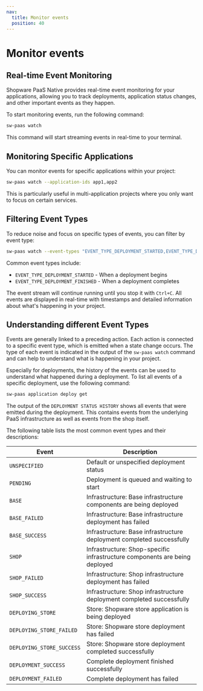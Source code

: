 ```yaml
---
nav:
  title: Monitor events
  position: 40
---
```


# Monitor events

## Real-time Event Monitoring

Shopware PaaS Native provides real-time event monitoring for your applications, allowing you to track deployments, application status changes, and other important events as they happen.

To start monitoring events, run the following command:

```bash
sw-paas watch
```

This command will start streaming events in real-time to your terminal.

## Monitoring Specific Applications

You can monitor events for specific applications within your project:

```bash
sw-paas watch --application-ids app1,app2
```

This is particularly useful in multi-application projects where you only want to focus on certain services.

## Filtering Event Types

To reduce noise and focus on specific types of events, you can filter by event type:

```bash
sw-paas watch --event-types "EVENT_TYPE_DEPLOYMENT_STARTED,EVENT_TYPE_DEPLOYMENT_FINISHED"
```

Common event types include:

- `EVENT_TYPE_DEPLOYMENT_STARTED` - When a deployment begins
- `EVENT_TYPE_DEPLOYMENT_FINISHED` - When a deployment completes

The event stream will continue running until you stop it with `Ctrl+C`. All events are displayed in real-time with timestamps and detailed information about what's happening in your project.

## Understanding different Event Types

Events are generally linked to a preceding action.
Each action is connected to a specific event type, which is emitted when a state change occurs.
The type of each event is indicated in the output of the `sw-paas watch` command and can help to understand what is happening in your project.

Especially for deployments, the history of the events can be used to understand what happened during a deployment.
To list all events of a specific deployment, use the following command:

```bash
sw-paas application deploy get 
```

The output of the `DEPLOYMENT STATUS HISTORY` shows all events that were emitted during the deployment.
This contains events from the underlying PaaS infrastructure as well as events from the shop itself.

The following table lists the most common event types and their descriptions:

| Event | Description |
|-------|-------------|
| `UNSPECIFIED` | Default or unspecified deployment status |
| `PENDING` | Deployment is queued and waiting to start |
| `BASE` | Infrastructure: Base infrastructure components are being deployed |
| `BASE_FAILED` | Infrastructure: Base infrastructure deployment has failed |
| `BASE_SUCCESS` | Infrastructure: Base infrastructure deployment completed successfully |
| `SHOP` | Infrastructure: Shop-specific infrastructure components are being deployed |
| `SHOP_FAILED` | Infrastructure: Shop infrastructure deployment has failed |
| `SHOP_SUCCESS` | Infrastructure: Shop infrastructure deployment completed successfully |
| `DEPLOYING_STORE` | Store: Shopware store application is being deployed |
| `DEPLOYING_STORE_FAILED` | Store: Shopware store deployment has failed |
| `DEPLOYING_STORE_SUCCESS` | Store: Shopware store deployment completed successfully |
| `DEPLOYMENT_SUCCESS` | Complete deployment finished successfully |
| `DEPLOYMENT_FAILED` | Complete deployment has failed |






